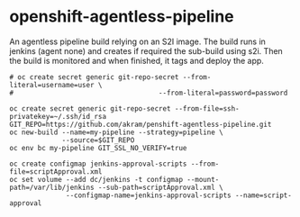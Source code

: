 # openshift-agentless-pipeline

An agentless pipeline build relying on an S2I image.
The build runs in jenkins (agent none) and creates if required the sub-build using s2i.
Then the build is monitored and when finished, it tags and deploy the app.

```
# oc create secret generic git-repo-secret --from-literal=username=user \
#                                    --from-literal=password=password

oc create secret generic git-repo-secret --from-file=ssh-privatekey=~/.ssh/id_rsa
GIT_REPO=https://github.com/akram/penshift-agentless-pipeline.git
oc new-build --name=my-pipeline --strategy=pipeline \
             --source=$GIT_REPO
oc env bc my-pipeline GIT_SSL_NO_VERIFY=true

oc create configmap jenkins-approval-scripts --from-file=scriptApproval.xml
oc set volume --add dc/jenkins -t configmap --mount-path=/var/lib/jenkins --sub-path=scriptApproval.xml \
              --configmap-name=jenkins-approval-scripts --name=script-approval

```
